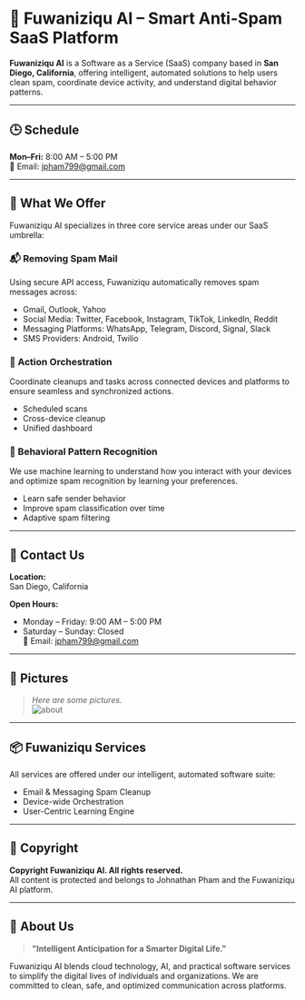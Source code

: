 # 🧠 Fuwaniziqu AI – Smart Anti-Spam SaaS Platform

**Fuwaniziqu AI** is a Software as a Service (SaaS) company based in **San Diego, California**, offering intelligent, automated solutions to help users clean spam, coordinate device activity, and understand digital behavior patterns.

---

## 🕒 Schedule

**Mon–Fri:** 8:00 AM – 5:00 PM  
📧 Email: jpham799@gmail.com  

---

## 🧩 What We Offer

Fuwaniziqu AI specializes in three core service areas under our SaaS umbrella:

### 📬 Removing Spam Mail
Using secure API access, Fuwaniziqu automatically removes spam messages across:

- Gmail, Outlook, Yahoo
- Social Media: Twitter, Facebook, Instagram, TikTok, LinkedIn, Reddit
- Messaging Platforms: WhatsApp, Telegram, Discord, Signal, Slack
- SMS Providers: Android, Twilio

### 🔄 Action Orchestration
Coordinate cleanups and tasks across connected devices and platforms to ensure seamless and synchronized actions.

- Scheduled scans
- Cross-device cleanup
- Unified dashboard

### 🧠 Behavioral Pattern Recognition
We use machine learning to understand how you interact with your devices and optimize spam recognition by learning your preferences.

- Learn safe sender behavior
- Improve spam classification over time
- Adaptive spam filtering

---

## 📍 Contact Us

**Location:**  
San Diego, California

**Open Hours:**  
- Monday – Friday: 9:00 AM – 5:00 PM  
- Saturday – Sunday: Closed  
📧 Email: jpham799@gmail.com  

---

## 📸 Pictures

> _Here are some pictures._  
![about](https://github.com/user-attachments/assets/faebacf9-96ce-46df-8205-4eede459d51e)

---

## 📦 Fuwaniziqu Services

All services are offered under our intelligent, automated software suite:

- Email & Messaging Spam Cleanup
- Device-wide Orchestration
- User-Centric Learning Engine

---

## 🔐 Copyright

**Copyright Fuwaniziqu AI. All rights reserved.**  
All content is protected and belongs to Johnathan Pham and the Fuwaniziqu AI platform.

---

## 💬 About Us

> **"Intelligent Anticipation for a Smarter Digital Life."**

Fuwaniziqu AI blends cloud technology, AI, and practical software services to simplify the digital lives of individuals and organizations. We are committed to clean, safe, and optimized communication across platforms.

